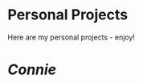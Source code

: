 # Personal Projects

<p>Here are my personal projects - enjoy!</p> 

<h1><p><i>Connie</i></p></h1> 
